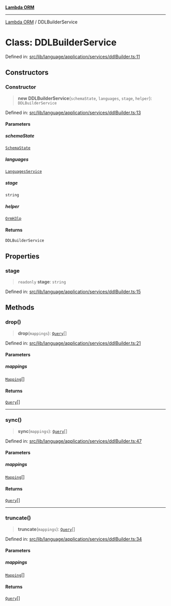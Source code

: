 [**Lambda ORM**](../README.md)

***

[Lambda ORM](../README.md) / DDLBuilderService

# Class: DDLBuilderService

Defined in: [src/lib/language/application/services/ddlBuilder.ts:11](https://github.com/lambda-orm/lambdaorm/blob/d458bba636206871821586fca1a7822cc50e2446/src/lib/language/application/services/ddlBuilder.ts#L11)

## Constructors

### Constructor

> **new DDLBuilderService**(`schemaState`, `languages`, `stage`, `helper`): `DDLBuilderService`

Defined in: [src/lib/language/application/services/ddlBuilder.ts:13](https://github.com/lambda-orm/lambdaorm/blob/d458bba636206871821586fca1a7822cc50e2446/src/lib/language/application/services/ddlBuilder.ts#L13)

#### Parameters

##### schemaState

[`SchemaState`](SchemaState.md)

##### languages

[`LanguagesService`](LanguagesService.md)

##### stage

`string`

##### helper

[`OrmH3lp`](OrmH3lp.md)

#### Returns

`DDLBuilderService`

## Properties

### stage

> `readonly` **stage**: `string`

Defined in: [src/lib/language/application/services/ddlBuilder.ts:15](https://github.com/lambda-orm/lambdaorm/blob/d458bba636206871821586fca1a7822cc50e2446/src/lib/language/application/services/ddlBuilder.ts#L15)

## Methods

### drop()

> **drop**(`mappings`): [`Query`](Query.md)[]

Defined in: [src/lib/language/application/services/ddlBuilder.ts:21](https://github.com/lambda-orm/lambdaorm/blob/d458bba636206871821586fca1a7822cc50e2446/src/lib/language/application/services/ddlBuilder.ts#L21)

#### Parameters

##### mappings

[`Mapping`](../interfaces/Mapping.md)[]

#### Returns

[`Query`](Query.md)[]

***

### sync()

> **sync**(`mappings`): [`Query`](Query.md)[]

Defined in: [src/lib/language/application/services/ddlBuilder.ts:47](https://github.com/lambda-orm/lambdaorm/blob/d458bba636206871821586fca1a7822cc50e2446/src/lib/language/application/services/ddlBuilder.ts#L47)

#### Parameters

##### mappings

[`Mapping`](../interfaces/Mapping.md)[]

#### Returns

[`Query`](Query.md)[]

***

### truncate()

> **truncate**(`mappings`): [`Query`](Query.md)[]

Defined in: [src/lib/language/application/services/ddlBuilder.ts:34](https://github.com/lambda-orm/lambdaorm/blob/d458bba636206871821586fca1a7822cc50e2446/src/lib/language/application/services/ddlBuilder.ts#L34)

#### Parameters

##### mappings

[`Mapping`](../interfaces/Mapping.md)[]

#### Returns

[`Query`](Query.md)[]

